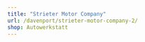 ```yaml
---
title: "Strieter Motor Company"
url: /davenport/strieter-motor-company-2/
shop: Autowerkstatt
---
```

